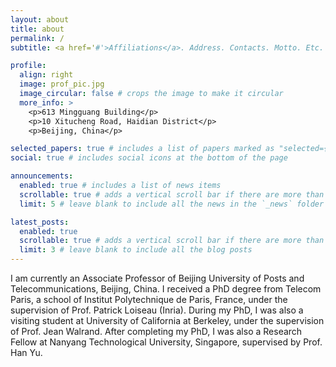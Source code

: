 ```yaml
---
layout: about
title: about
permalink: /
subtitle: <a href='#'>Affiliations</a>. Address. Contacts. Motto. Etc.

profile:
  align: right
  image: prof_pic.jpg
  image_circular: false # crops the image to make it circular
  more_info: >
    <p>613 Mingguang Building</p>
    <p>10 Xitucheng Road, Haidian District</p>
    <p>Beijing, China</p>

selected_papers: true # includes a list of papers marked as "selected={true}"
social: true # includes social icons at the bottom of the page

announcements:
  enabled: true # includes a list of news items
  scrollable: true # adds a vertical scroll bar if there are more than 3 news items
  limit: 5 # leave blank to include all the news in the `_news` folder

latest_posts:
  enabled: true
  scrollable: true # adds a vertical scroll bar if there are more than 3 new posts items
  limit: 3 # leave blank to include all the blog posts
---
```


I am currently an Associate Professor of Beijing University of Posts and Telecommunications, Beijing, China. I received a PhD degree from Telecom Paris, a school of Institut Polytechnique de Paris, France, under the supervision of Prof. Patrick Loiseau (Inria). During my PhD, I was also a visiting student at University of California at Berkeley, under the supervision of Prof. Jean Walrand. After completing my PhD, I was also a Research Fellow at Nanyang Technological University, Singapore, supervised by Prof. Han Yu. 

